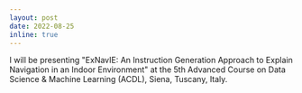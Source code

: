 ```yaml
---
layout: post
date: 2022-08-25 
inline: true
---
```


I will be presenting "ExNavIE: An Instruction Generation Approach to Explain Navigation in an Indoor Environment" at the 5th Advanced Course on Data Science & Machine Learning (ACDL), Siena, Tuscany, Italy.
